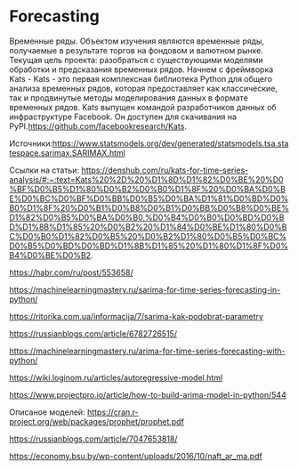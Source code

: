 # Forecasting
Временные ряды.
Объектом изучения являются временные ряды, получаемые в результате торгов на фондовом и валютном рынке.
Текущая цель проекта: разобраться с существующими моделями обработки и предсказания временных рядов.
Начнем с фреймворка Kats - Kats - это первая комплексная библиотека Python для общего анализа временных рядов, которая предоставляет как классические, так и продвинутые методы моделирования данных в формате временных рядов. Kats выпущен командой разработчиков данных об инфраструктуре Facebook. Он доступен для скачивания на PyPI.https://github.com/facebookresearch/Kats.

Источники:https://www.statsmodels.org/dev/generated/statsmodels.tsa.statespace.sarimax.SARIMAX.html

Ссылки на статьи: https://denshub.com/ru/kats-for-time-series-analysis/#:~:text=Kats%20%2D%20%D1%8D%D1%82%D0%BE%20%D0%BF%D0%B5%D1%80%D0%B2%D0%B0%D1%8F%20%D0%BA%D0%BE%D0%BC%D0%BF%D0%BB%D0%B5%D0%BA%D1%81%D0%BD%D0%B0%D1%8F%20%D0%B1%D0%B8%D0%B1%D0%BB%D0%B8%D0%BE%D1%82%D0%B5%D0%BA%D0%B0,%D0%B4%D0%B0%D0%BD%D0%BD%D1%8B%D1%85%20%D0%B2%20%D1%84%D0%BE%D1%80%D0%BC%D0%B0%D1%82%D0%B5%20%D0%B2%D1%80%D0%B5%D0%BC%D0%B5%D0%BD%D0%BD%D1%8B%D1%85%20%D1%80%D1%8F%D0%B4%D0%BE%D0%B2.

https://habr.com/ru/post/553658/

https://machinelearningmastery.ru/sarima-for-time-series-forecasting-in-python/

https://ritorika.com.ua/informacija/7/sarima-kak-podobrat-parametry

https://russianblogs.com/article/6782726515/

https://machinelearningmastery.ru/arima-for-time-series-forecasting-with-python/

https://wiki.loginom.ru/articles/autoregressive-model.html

https://www.projectpro.io/article/how-to-build-arima-model-in-python/544

Описаное моделей:
https://cran.r-project.org/web/packages/prophet/prophet.pdf

https://russianblogs.com/article/7047653818/

https://economy.bsu.by/wp-content/uploads/2016/10/naft_ar_ma.pdf
